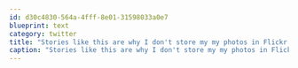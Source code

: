 ```yaml
---
id: d30c4830-564a-4fff-8e01-31598033a0e7
blueprint: text
category: twitter
title: "Stories like this are why I don't store my my photos in Flickr:  http://bit.ly/fppRfZ"
caption: "Stories like this are why I don't store my my photos in Flickr:  http://bit.ly/fppRfZ"
---
```

